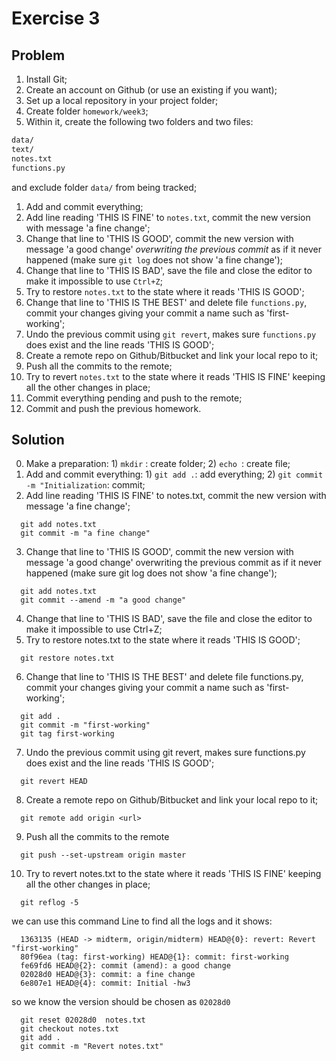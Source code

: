 # Exercise 3
## Problem
1. Install Git;
1. Create an account on Github (or use an existing if you want);
1. Set up a local repository in your project folder;
2. Create folder `homework/week3`;
3. Within it, create the following two folders and two files:

```bash
data/
text/
notes.txt
functions.py
```

and exclude folder `data/` from being tracked;

1. Add and commit everything;
1. Add line reading 'THIS IS FINE' to `notes.txt`, commit the new version with message 'a fine change';
1. Change that line to 'THIS IS GOOD', commit the new version with message 'a good change' *overwriting the previous commit* as if it never happened (make sure `git log` does not show 'a fine change');
1. Change that line to 'THIS IS BAD', save the file and close the editor to make it impossible to use `Ctrl+Z`;
1. Try to restore `notes.txt` to the state where it reads 'THIS IS GOOD';
1. Change that line to 'THIS IS THE BEST' and delete file `functions.py`, commit your changes giving your commit a name such as 'first-working';
1. Undo the previous commit using `git revert`, makes sure `functions.py` does exist and the line reads 'THIS IS GOOD';
1. Create a remote repo on Github/Bitbucket and link your local repo to it;
1. Push all the commits to the remote;
1. Try to revert `notes.txt` to the state where it reads 'THIS IS FINE' keeping all the other changes in place;
1. Commit everything pending and push to the remote;
1. Commit and push the previous homework.

## Solution
0. Make a preparation: 1) `mkdir` : create folder;  2) `echo `: create file;
1. Add and commit everything: 1) `git add .`: add everything; 2) `git commit -m "Initialization`: commit;
2. Add line reading 'THIS IS FINE' to notes.txt, commit the new version with message 'a fine change';
```
  git add notes.txt
  git commit -m "a fine change"
```
3. Change that line to 'THIS IS GOOD', commit the new version with message 'a good change' overwriting the previous 
commit as if it never happened (make sure git log does not show 'a fine change');
```
  git add notes.txt
  git commit --amend -m "a good change"
```
4. Change that line to 'THIS IS BAD', save the file and close the editor to make it impossible to use Ctrl+Z;
5. Try to restore notes.txt to the state where it reads 'THIS IS GOOD';
```
  git restore notes.txt
```
6. Change that line to 'THIS IS THE BEST' and delete file functions.py, commit your changes giving your commit a name such as 'first-working';
```
  git add .
  git commit -m "first-working"
  git tag first-working
```
7. Undo the previous commit using git revert, makes sure functions.py does exist and the line reads 'THIS IS GOOD';
```
  git revert HEAD
```
8. Create a remote repo on Github/Bitbucket and link your local repo to it;
```
  git remote add origin <url>
```
9. Push all the commits to the remote
```
  git push --set-upstream origin master
```
10. Try to revert notes.txt to the state where it reads 'THIS IS FINE' keeping all the other changes in place;
```
  git reflog -5
```
we can use this command Line to find all the logs and it shows:
```
  1363135 (HEAD -> midterm, origin/midterm) HEAD@{0}: revert: Revert "first-working"
  80f96ea (tag: first-working) HEAD@{1}: commit: first-working
  fe69fd6 HEAD@{2}: commit (amend): a good change
  02028d0 HEAD@{3}: commit: a fine change
  6e807e1 HEAD@{4}: commit: Initial -hw3
```
so we know the version should be chosen as `02028d0`
```
  git reset 02028d0  notes.txt
  git checkout notes.txt
  git add .
  git commit -m "Revert notes.txt"
```

  


